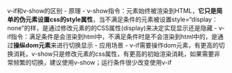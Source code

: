 v-if和v-show的区别
    - 原理
        - v-show指令：元素始终被渲染到HTML，**它只是简单的伪元素设置css的style属性**，当不满足条件的元素被设置style=“display：none”的样，是通过修改元素的的CSS属性(display)来决定实现显示还是隐藏
        - v-if指令：满足条件是会渲染到html中，不满足条件时是不会渲染到html中的，是通过**操纵dom元素**来进行切换显示
    - 应用场景
        - v-if需要操作dom元素，有更高的切换消耗，v-show只是修改元素的css属性，有更高的初始渲染消耗，如果需要非常频繁的切换，建议使用v-show；运行条件很少改变使用v-if

